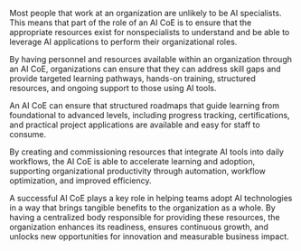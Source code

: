 Most people that work at an organization are unlikely to be AI specialists. This means that part of the role of an AI CoE is to ensure that the appropriate resources exist for nonspecialists to understand and be able to leverage AI applications to perform their organizational roles.

By having personnel and resources available within an organization through an AI CoE, organizations can ensure that they can address skill gaps and provide targeted learning pathways, hands-on training, structured resources, and ongoing support to those using AI tools. 

An AI CoE can ensure that structured roadmaps that guide learning from foundational to advanced levels, including progress tracking, certifications, and practical project applications are available and easy for staff to consume. 

By creating and commissioning resources that integrate AI tools into daily workflows, the AI CoE is able to accelerate learning and adoption, supporting organizational productivity through automation, workflow optimization, and improved efficiency. 

A successful AI CoE plays a key role in helping teams adopt AI technologies in a way that brings tangible benefits to the organization as a whole. By having a centralized body responsible for providing these resources, the organization enhances its readiness, ensures continuous growth, and unlocks new opportunities for innovation and measurable business impact.
